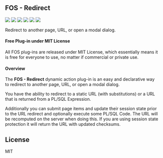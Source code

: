 ## FOS - Redirect

![](https://img.shields.io/badge/Plug--in_Type-Dynamic_Action-orange.svg) ![](https://img.shields.io/badge/APEX-19.2-success.svg) ![](https://img.shields.io/badge/APEX-20.1-success.svg) ![](https://img.shields.io/badge/APEX-20.2-success.svg) ![](https://img.shields.io/badge/APEX-21.1-success.svg) ![](https://img.shields.io/badge/APEX-21.2-success.svg)

Redirect to another page, URL, or open a modal dialog.
<h4>Free Plug-in under MIT License</h4>
<p>
All FOS plug-ins are released under MIT License, which essentially means it is free for everyone to use, no matter if commercial or private use.
</p>
<h4>Overview</h4>
<p>The <strong>FOS - Redirect</strong> dynamic action plug-in is an easy and declarative way to redirect to another page, URL, or open a modal dialog.</p>
<p>You have the ability to redirect to a static URL (with substitutions) or a URL that is returned from a PL/SQL Expression.</p>
<p>Additionally you can submit page items and update their session state prior to the URL redirect and optionally execute some PL/SQL Code. The URL will be recomputed on the server when doing this. If you are using session state protection it will return the URL with updated checksums.</p>

## License

MIT


